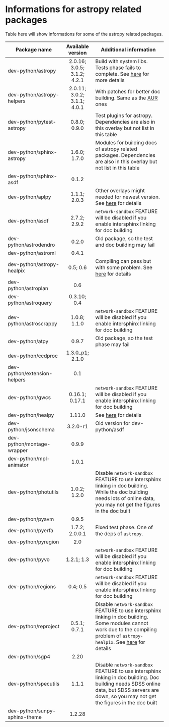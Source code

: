 # Informations for astropy related packages
Table here will show informations for some of the astropy related packages.

Package name | Available version | Additional information
------------ | :---------------: | ----------------------
dev-python/astropy            | 2.0.16; 3.0.5; 3.1.2; 4.2.1 | Build with system libs. Tests phase fails to complete. See [here](https://github.com/Universebenzene/benzene-overlay/tree/master/dev-python/astropy#note-for-astropy) for more details
dev-python/astropy-helpers    | 2.0.11; 3.0.2; 3.1.1; 4.0.1 | With patches for better doc building. Same as the [AUR](https://aur.archlinux.org/packages/python-astropy-helpers/) ones
dev-python/pytest-astropy     | 0.8.0; 0.9.0                | Test plugins for astropy. Dependencies are also in this overlay but not list in this table
dev-python/sphinx-astropy     | 1.6.0; 1.7.0                | Modules for building docs of astropy related packages. Dependencies are also in this overlay but not list in this table
dev-python/sphinx-asdf        | 0.1.2                       |
dev-python/aplpy              | 1.1.1; 2.0.3                | Other overlays might needed for newest version. See [here](https://github.com/Universebenzene/benzene-overlay/tree/master/dev-python/aplpy#note-for-aplpy) for details
dev-python/asdf               | 2.7.2; 2.9.2                | `network-sandbox` FEATURE will be disabled if you enable intersphinx linking for doc building
dev-python/astrodendro        | 0.2.0                       | Old package, so the test and doc building may fail
dev-python/astroml            | 0.4.1                       |
dev-python/astropy-healpix    | 0.5; 0.6                    | Compiling can pass but with some problem. See [here](https://github.com/Universebenzene/benzene-overlay/tree/master/dev-python/astropy-healpix#note-for-astropy-healpix) for details
dev-python/astroplan          | 0.6                         |
dev-python/astroquery         | 0.3.10; 0.4                 |
dev-python/astroscrappy       | 1.0.8; 1.1.0                | `network-sandbox` FEATURE will be disabled if you enable intersphinx linking for doc building
dev-python/atpy               | 0.9.7                       | Old package, so the test phase may fail
dev-python/ccdproc            | 1.3.0\_p1; 2.1.0            |
dev-python/extension-helpers  | 0.1                         |
dev-python/gwcs               | 0.16.1; 0.17.1              | `network-sandbox` FEATURE will be disabled if you enable intersphinx linking for doc building
dev-python/healpy             | 1.11.0                      | See [here](https://github.com/Universebenzene/benzene-overlay/tree/master/dev-python/healpy#note-for-healpy) for details
dev-python/jsonschema         | 3.2.0-r1                    | Old version for dev-python/asdf
dev-python/montage-wrapper    | 0.9.9                       |
dev-python/mpl-animator       | 1.0.1                       |
dev-python/photutils          | 1.0.2; 1.2.0                | Disable `network-sandbox` FEATURE to use intersphinx linking in doc building. While the doc building needs lots of online data, you may not get the figures in the doc built
dev-python/pyavm              | 0.9.5                       |
dev-python/pyerfa             | 1.7.2; 2.0.0.1              | Fixed test phase. One of the deps of `astropy`.
dev-python/pyregion           | 2.0                         |
dev-python/pyvo               | 1.2.1; 1.3                  | `network-sandbox` FEATURE will be disabled if you enable intersphinx linking for doc building
dev-python/regions            | 0.4; 0.5                    | `network-sandbox` FEATURE will be disabled if you enable intersphinx linking for doc building
dev-python/reproject          | 0.5.1; 0.7.1                | Disable `network-sandbox` FEATURE to use intersphinx linking in doc building. Some modules cannot work due to the compiling problem of `astropy-healpix`. See [here](https://github.com/Universebenzene/benzene-overlay/tree/master/dev-python/reproject#note-for-reproject) for details
dev-python/sgp4               | 2.20                        |
dev-python/specutils          | 1.1.1                       | Disable `network-sandbox` FEATURE to use intersphinx linking in doc building. Doc building needs SDSS online data, but SDSS servers are down, so you may not get the figures in the doc built
dev-python/sunpy-sphinx-theme | 1.2.28                      |
